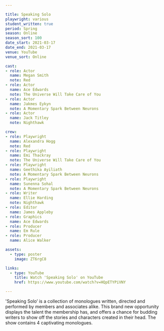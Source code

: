 ```yaml
---

title: Speaking Solo
playwright: various
student_written: true
period: Spring
season: Online
season_sort: 100
date_start: 2021-03-17
date_end: 2021-03-17
venue: YouTube 
venue_sort: Online 

cast:
- role: Actor
  name: Megan Smith
  note: Red
- role: Actor  
  name: Ace Edwards
  note: The Universe Will Take Care of You
- role: Actor 
  name: Jakmes Eykyn
  note: A Momentary Spark Between Neurons
- role: Actor 
  name: Jack Titley
  note: Nighthawk

crew: 
- role: Playwright
  name: Alexandra Hogg
  note: Red
- role: Playwright
  name: Emi Thackray
  note: The Universe Will Take Care of You
- role: Playwright
  name: Geethika Ayiliath
  note: A Momentary Spark Between Neurons
- role: Playwright
  name: Sunenna Sohal
  note: A Momentary Spark Between Neurons
- role: Writer
  name: Ellie Harding
  note: Nighthawk
- role: Editor
  name: James Appleby
- role: Graphics
  name: Ace Edwards
- role: Producer
  name: Em Rule
- role: Producer
  name: Alice Walker

assets:
  - type: poster
    image: ZT6rgC8

links: 
  - type: YouTube 
    title: Watch 'Speaking Solo' on YouTube
    href: https://www.youtube.com/watch?v=HQpETYPiVNY

---
```

'Speaking Solo’ is a collection of monologues written, directed and performed by members and associates alike. This brand new opportunity displays the talent the membership has, and offers a chance for budding writers to show off the stories and characters created in their head. The show contains 4 captivating monologues.


